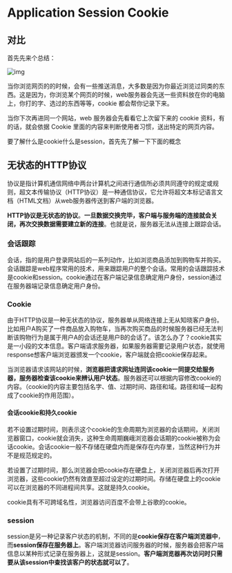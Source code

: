 # Application Session Cookie

## 对比

首先先来个总结：

![img](https://images2017.cnblogs.com/blog/1172047/201710/1172047-20171029000617836-708516766.png)

 

当你浏览网页的的时候，会有一些推送消息，大多数是因为你最近浏览过同类的东西。这是因为，你浏览某个网页的时候，web服务器会先送一些资料放在你的电脑上，你打的字、选过的东西等等，cookie 都会帮你记录下来。

当你下次再进同一个网站，web 服务器会先看看它上次留下来的 cookie 资料，有的话，就会依据 Cookie 里面的内容来判断使用者习惯，送出特定的网页内容。

要了解什么是cookie什么是session，首先先了解一下下面的概念



## 无状态的HTTP协议

协议是指计算机通信网络中两台计算机之间进行通信所必须共同遵守的规定或规则，超文本传输协议（HTTP协议）是一种通信协议，它允许将超文本标记语言文档（HTML文档）从web服务器传送到客户端的浏览器。

**HTTP协议是无状态的协议**。**一旦数据交换完毕，客户端与服务端的连接就会关闭，再次交换数据需要建立新的连接**。也就是说，服务器无法从连接上跟踪会话。



### 会话跟踪

会话，指的是用户登录网站后的一系列动作，比如浏览商品添加到购物车并购买。会话跟踪是web程序常用的技术，用来跟踪用户的整个会话。常用的会话跟踪技术是cookie和session。cookie通过在客户端记录信息确定用户身份，session通过在服务器端记录信息确定用户身份。

 

### Cookie

由于HTTP协议是一种无状态的协议，服务器单从网络连接上无从知晓客户身份。比如用户A购买了一件商品放入购物车，当再次购买商品的时候服务器已经无法判断该购物行为是属于用户A的会话还是用户B的会话了。该怎么办了？cookie其实是一小段的文本信息。客户端请求服务器，如果服务器需要记录用户状态，就使用response想客户端浏览器颁发一个cookie，客户端就会把cookie保存起来。

当浏览器请求该网站的时候，**浏览器把请求网址连同该cookie一同提交给服务器，服务器检查该cookie来辨认用户状态**。服务器还可以根据内容修改cookie的内容。（cookie的内容主要包括名字、值、过期时间、路径和域。路径和域一起构成了cookie的作用范围）。



#### 会话cookie和持久cookie

若不设置过期时间，则表示这个cookie的生命周期为浏览器的会话期间，关闭浏览器窗口，cookie就会消失，这种生命周期巍峨浏览器会话期的cookie被称为会话cookie。会话cookie一般不存储在硬盘内而是保存在内存里，当然这种行为并不是规范规定的。

若设置了过期时间，那么浏览器会把cookie存在硬盘上，关闭浏览器后再次打开浏览器，这些cookie仍然有效直至超过设定的过期时间。存储在硬盘上的cookie可以在浏览器的不同进程间共享。这就是持久cookie。

cookie具有不可跨域名性，浏览器访问百度不会带上谷歌的cookie。

 

### session

session是另一种记录客户状态的机制，不同的是**cookie保存在客户端浏览器中**，而**session保存在服务器上**。客户端浏览器访问服务器的时候，服务器会把客户端信息以某种形式记录在服务器上，这就是session。**客户端浏览器再次访问时只需要从该session中查找该客户的状态就可以了**。